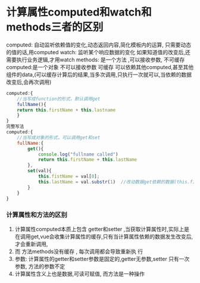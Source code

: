# 计算属性computed和watch和methods三者的区别
computed: 自动监听依赖值的变化,动态返回内容,简化模板内的运算,
    只需要动态的值的话,用computed
watch: 监听某个响应数据的变化
    如果知道值的改变后,还需要执行业务逻辑,才用watch
methods: 是一个方法 ,可以接收参数,  不可缓存   
computed:是一个对象        不可以接收参数  可缓存   可以依赖其他computed,甚至其他组件的data,(可以缓存计算后的结果,当多次调用,只执行一次就可以,当依赖的数据改变后,会再次调用)
```js
computed:{
    //当写成function的形式，默认调用get
    fullName(){
    return this.firstName + this.lastname
    }
} 
完整写法
computed:{
    //当写成对象的形式，可以调用get和set
    fullName:{
        get(){
            console.log("fullname called")
            return this.firstName + this.lastName
        },
        set(val){
            this.fistName = val[0];  
            this.lastName = val.substr(1)  //改动数据get依赖的数据(this.firstName和this.lastName)后,会导致触发get()来重新计算 
        }
    }
}
```
### 计算属性和方法的区别
1. 计算属性computed本质上包含 getter和setter  ,当获取计算属性时,实际上是在调用get,vue会收集计算属性的缓存,只有当计算属性依赖的数据发生改变后,才会重新调用,
2. 而 方法methods没有缓存 ,  每次调用都会导致重新执 行
3. 参数: 计算属性的getter和setter参数是固定的,getter无参数,setter 只有一次参数,
方法的参数不定
4. 计算属性含义上也是数据,可读可赋值, 而方法是一种操作